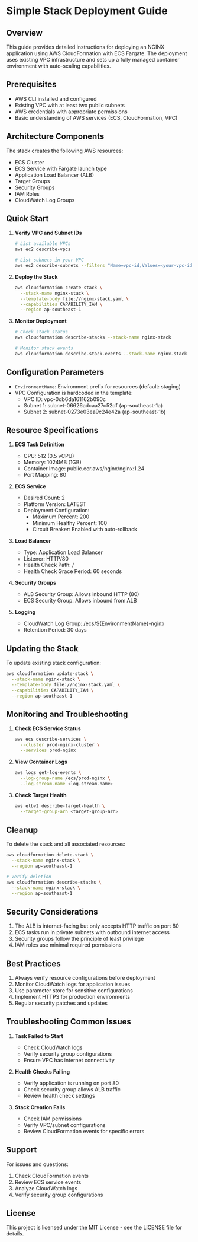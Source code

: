 # Simple Stack Deployment Guide

## Overview
This guide provides detailed instructions for deploying an NGINX application using AWS CloudFormation with ECS Fargate. The deployment uses existing VPC infrastructure and sets up a fully managed container environment with auto-scaling capabilities.

## Prerequisites
- AWS CLI installed and configured
- Existing VPC with at least two public subnets
- AWS credentials with appropriate permissions
- Basic understanding of AWS services (ECS, CloudFormation, VPC)

## Architecture Components
The stack creates the following AWS resources:
- ECS Cluster
- ECS Service with Fargate launch type
- Application Load Balancer (ALB)
- Target Groups
- Security Groups
- IAM Roles
- CloudWatch Log Groups

## Quick Start
1. **Verify VPC and Subnet IDs**
   ```bash
   # List available VPCs
   aws ec2 describe-vpcs
   
   # List subnets in your VPC
   aws ec2 describe-subnets --filters "Name=vpc-id,Values=<your-vpc-id>"
   ```

2. **Deploy the Stack**
   ```bash
   aws cloudformation create-stack \
     --stack-name nginx-stack \
     --template-body file://nginx-stack.yaml \
     --capabilities CAPABILITY_IAM \
     --region ap-southeast-1
   ```

3. **Monitor Deployment**
   ```bash
   # Check stack status
   aws cloudformation describe-stacks --stack-name nginx-stack

   # Monitor stack events
   aws cloudformation describe-stack-events --stack-name nginx-stack
   ```

## Configuration Parameters
- `EnvironmentName`: Environment prefix for resources (default: staging)
- VPC Configuration is hardcoded in the template:
  - VPC ID: vpc-0db6da161162b090c
  - Subnet 1: subnet-06626adcaa27c52df (ap-southeast-1a)
  - Subnet 2: subnet-0273e03ea9c24e42a (ap-southeast-1b)

## Resource Specifications
1. **ECS Task Definition**
   - CPU: 512 (0.5 vCPU)
   - Memory: 1024MB (1GB)
   - Container Image: public.ecr.aws/nginx/nginx:1.24
   - Port Mapping: 80

2. **ECS Service**
   - Desired Count: 2
   - Platform Version: LATEST
   - Deployment Configuration:
     - Maximum Percent: 200
     - Minimum Healthy Percent: 100
     - Circuit Breaker: Enabled with auto-rollback

3. **Load Balancer**
   - Type: Application Load Balancer
   - Listener: HTTP/80
   - Health Check Path: /
   - Health Check Grace Period: 60 seconds

4. **Security Groups**
   - ALB Security Group: Allows inbound HTTP (80)
   - ECS Security Group: Allows inbound from ALB

5. **Logging**
   - CloudWatch Log Group: /ecs/${EnvironmentName}-nginx
   - Retention Period: 30 days

## Updating the Stack
To update existing stack configuration:
```bash
aws cloudformation update-stack \
  --stack-name nginx-stack \
  --template-body file://nginx-stack.yaml \
  --capabilities CAPABILITY_IAM \
  --region ap-southeast-1
```

## Monitoring and Troubleshooting

1. **Check ECS Service Status**
   ```bash
   aws ecs describe-services \
     --cluster prod-nginx-cluster \
     --services prod-nginx
   ```

2. **View Container Logs**
   ```bash
   aws logs get-log-events \
     --log-group-name /ecs/prod-nginx \
     --log-stream-name <log-stream-name>
   ```

3. **Check Target Health**
   ```bash
   aws elbv2 describe-target-health \
     --target-group-arn <target-group-arn>
   ```

## Cleanup
To delete the stack and all associated resources:
```bash
aws cloudformation delete-stack \
  --stack-name nginx-stack \
  --region ap-southeast-1

# Verify deletion
aws cloudformation describe-stacks \
  --stack-name nginx-stack \
  --region ap-southeast-1
```

## Security Considerations
1. The ALB is internet-facing but only accepts HTTP traffic on port 80
2. ECS tasks run in private subnets with outbound internet access
3. Security groups follow the principle of least privilege
4. IAM roles use minimal required permissions

## Best Practices
1. Always verify resource configurations before deployment
2. Monitor CloudWatch logs for application issues
3. Use parameter store for sensitive configurations
4. Implement HTTPS for production environments
5. Regular security patches and updates

## Troubleshooting Common Issues
1. **Task Failed to Start**
   - Check CloudWatch logs
   - Verify security group configurations
   - Ensure VPC has internet connectivity

2. **Health Checks Failing**
   - Verify application is running on port 80
   - Check security group allows ALB traffic
   - Review health check settings

3. **Stack Creation Fails**
   - Check IAM permissions
   - Verify VPC/subnet configurations
   - Review CloudFormation events for specific errors

## Support
For issues and questions:
1. Check CloudFormation events
2. Review ECS service events
3. Analyze CloudWatch logs
4. Verify security group configurations

## License
This project is licensed under the MIT License - see the LICENSE file for details.
